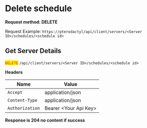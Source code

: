 # Delete schedule

**Request method: DELETE**

Request Example: `https://pterodactyl/api/client/servers/<Server ID>/schedules/<schedule id>`

## Get Server Details

<mark style="color:red;">`DELETE`</mark> `/api/client/servers/<Server ID>/schedules/<schedule id>`

**Headers**

| Name            | Value                  |
| --------------- | ---------------------- |
| `Accept`        | application/json       |
| `Content-Type`  | application/json       |
| `Authorization` | Bearer \<Your Api Key> |

**Response is 204 no content if success**
